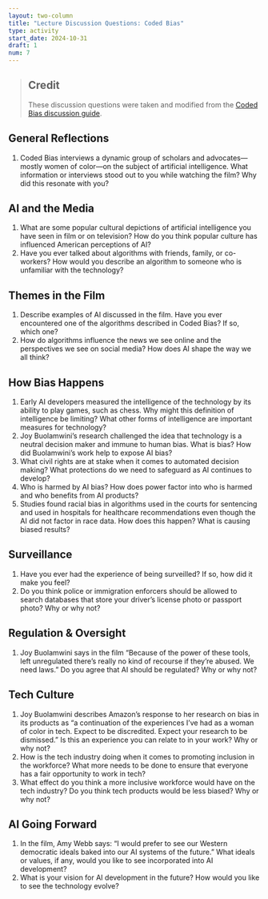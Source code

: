 ```yaml
---
layout: two-column
title: "Lecture Discussion Questions: Coded Bias"
type: activity
start_date: 2024-10-31
draft: 1
num: 7
---
```


> ## Credit
> These discussion questions were taken and modified from the <a href="https://independentlens.s3.amazonaws.com/2200/10%20Coded%20Bias/Indie%20Lens%20Pop-Up/CODEDBIAS_DiscussionGuide.pdf" target="_blank">Coded Bias discussion guide</a>.

## General Reflections
1. Coded Bias interviews a dynamic group of scholars and
advocates—mostly women of color—on the subject of artificial
intelligence. What information or interviews stood out to you
while watching the film? Why did this resonate with you?

## AI and the Media
1. What are some popular cultural depictions of artificial
intelligence you have seen in film or on television?
How do you think popular culture has influenced American
perceptions of AI?
1. Have you ever talked about algorithms with friends, family, or
co-workers? How would you describe an algorithm to someone
who is unfamiliar with the technology?

## Themes in the Film
1. Describe examples of AI discussed in the film. Have you ever
encountered one of the algorithms described in Coded Bias?
If so, which one?
1. How do algorithms influence the news we see online and the
perspectives we see on social media? How does AI shape the
way we all think?

## How Bias Happens
1. Early AI developers measured the intelligence of the technology
by its ability to play games, such as chess. Why might this
definition of intelligence be limiting? What other forms of
intelligence are important measures for technology?
1. Joy Buolamwini’s research challenged the idea that technology
is a neutral decision maker and immune to human bias.
What is bias? How did Buolamwini’s work help to expose AI bias?
1. What civil rights are at stake when it comes to automated
decision making? What protections do we need to safeguard
as AI continues to develop?
1. Who is harmed by AI bias? How does power factor into who is
harmed and who benefits from AI products?
1. Studies found racial bias in algorithms used in the courts
for sentencing and used in hospitals for healthcare recommendations even though the AI did not factor in race data. How does this happen? What is causing biased results?

## Surveillance
1. Have you ever had the experience of being surveilled? If so, how did it make you feel? 
1. Do you think police or immigration enforcers should be allowed
to search databases that store your driver’s license photo or
passport photo? Why or why not?

## Regulation & Oversight
1. Joy Buolamwini says in the film “Because of the power of these
tools, left unregulated there’s really no kind of recourse if they’re
abused. We need laws.” Do you agree that AI should be regulated?
Why or why not?

## Tech Culture
1. Joy Buolamwini describes Amazon’s response to her research on
bias in its products as “a continuation of the experiences I’ve had
as a woman of color in tech. Expect to be discredited. Expect your
research to be dismissed.” Is this an experience you can relate to
in your work? Why or why not?
1. How is the tech industry doing when it comes to promoting
inclusion in the workforce? What more needs to be done to
ensure that everyone has a fair opportunity to work in tech?
1. What effect do you think a more inclusive workforce would have
on the tech industry? Do you think tech products would be less
biased? Why or why not?

## AI Going Forward
1. In the film, Amy Webb says: “I would prefer to see our Western
democratic ideals baked into our AI systems of the future.” What
ideals or values, if any, would you like to see incorporated into
AI development?
1. What is your vision for AI development in the future? How would you like to see the technology evolve?
